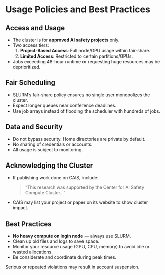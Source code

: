 # Usage Policies and Best Practices

## Access and Usage
- The cluster is for **approved AI safety projects** only.
- Two access tiers:
  1. **Project-Based Access**: Full node/GPU usage within fair-share.
  2. **Limited Access**: Restricted to certain partitions/GPUs.
- Jobs exceeding 48-hour runtime or requesting huge resources may be deprioritized.

## Fair Scheduling
- SLURM’s fair-share policy ensures no single user monopolizes the cluster.
- Expect longer queues near conference deadlines.
- Use job arrays instead of flooding the scheduler with hundreds of jobs.

## Data and Security
- Do not bypass security. Home directories are private by default.
- No sharing of credentials or accounts.
- All usage is subject to monitoring.

## Acknowledging the Cluster
- If publishing work done on CAIS, include:  
  > “This research was supported by the Center for AI Safety Compute Cluster...”
- CAIS may list your project or paper on its website to show cluster impact.

## Best Practices
- **No heavy compute on login node** — always use SLURM.
- Clean up old files and logs to save space.
- Monitor your resource usage (GPU, CPU, memory) to avoid idle or wasted allocations.
- Be considerate and coordinate during peak times.

Serious or repeated violations may result in account suspension.